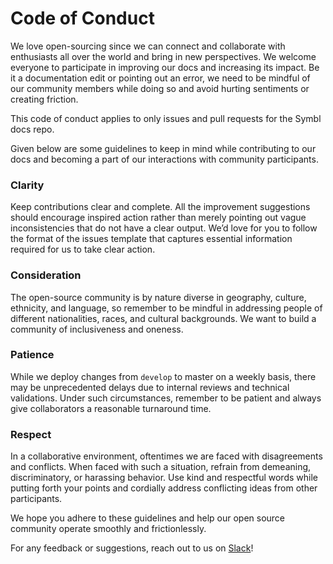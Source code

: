 # Code of Conduct 

We love open-sourcing since we can connect and collaborate with enthusiasts all over the world and bring in new perspectives. We welcome everyone to participate in improving our docs and increasing its impact. Be it a documentation edit or pointing out an error, we need to be mindful of our community members while doing so and avoid hurting sentiments or creating friction. 

This code of conduct applies to only issues and pull requests for the Symbl docs repo. 

Given below are some guidelines to keep in mind while contributing to our docs and becoming a part of our interactions with community participants. 

### Clarity
Keep contributions clear and complete. All the improvement suggestions should encourage inspired action rather than merely pointing out vague inconsistencies that do not have a clear output. We’d love for you to follow the format of the issues template that captures essential information required for us to take clear action. 

### Consideration 
The open-source community is by nature diverse in geography, culture, ethnicity, and language, so remember to be mindful in addressing people of different nationalities, races, and cultural backgrounds. We want to build a community of inclusiveness and oneness. 

### Patience
While we deploy changes from `develop` to master on a weekly basis, there may be unprecedented delays due to internal reviews and technical validations. Under such circumstances, remember to be patient and always give collaborators a reasonable turnaround time. 

### Respect
In a collaborative environment, oftentimes we are faced with disagreements and conflicts. When faced with such a situation, refrain from demeaning, discriminatory, or harassing behavior. Use kind and respectful words while putting forth your points and cordially address conflicting ideas from other participants. 

We hope you adhere to these guidelines and help our open source community operate smoothly and frictionlessly.

For any feedback or suggestions, reach out to us on [Slack](https://symbldotai.slack.com/join/shared_invite/zt-4sic2s11-D3x496pll8UHSJ89cm78CA#/shared-invite/email)! 


